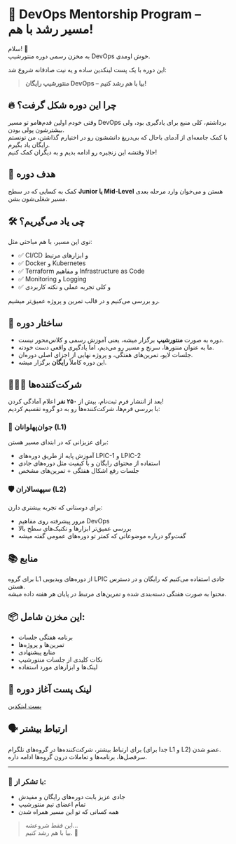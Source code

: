 # 🧭 DevOps Mentorship Program – مسیر رشد با هم!

سلام! 👋  
به مخزن رسمی دوره منتورشیپ DevOps خوش اومدی.

این دوره با یک پست لینکدین ساده و یه نیت صادقانه شروع شد:  
> **منتورشیپ رایگان DevOps – بیا با هم رشد کنیم!**  

## 🔥 چرا این دوره شکل گرفت؟
وقتی خودم اولین قدم‌هامو تو مسیر DevOps برداشتم، کلی منبع برای یادگیری بود، ولی بیشترشون پولی بودن.  
با کمک جامعه‌ای از آدمای باحال که بی‌دریغ دانششون رو در اختیارم گذاشتن، من تونستم رایگان یاد بگیرم.  
حالا وقتشه این زنجیره رو ادامه بدیم و به دیگران کمک کنیم!

## 🎯 هدف دوره
کمک به کسایی که در سطح **Junior یا Mid-Level** هستن و می‌خوان وارد مرحله بعدی مسیر شغلی‌شون بشن.

## 🛠️ چی یاد می‌گیریم؟
توی این مسیر، با هم مباحثی مثل:

- ✅ CI/CD و ابزارهای مرتبط  
- ✅ Docker و Kubernetes  
- ✅ Terraform و مفاهیم Infrastructure as Code  
- ✅ Monitoring و Logging  
- ✅ و کلی تجربه عملی و نکته کاربردی

رو بررسی می‌کنیم و در قالب تمرین و پروژه عمیق‌تر میشیم.

## 🧪 ساختار دوره
- دوره به صورت **منتورشیپ** برگزار میشه، یعنی آموزش رسمی و کلاس‌محور نیست.  
- ما به عنوان منتورها، سرنخ و مسیر رو می‌دیم، اما یادگیری واقعی دست خودته.
- جلسات لایو، تمرین‌های هفتگی، و پروژه نهایی از اجزای اصلی دوره‌ان.
- این دوره کاملاً **رایگان** برگزار میشه.

## 🧑‍🤝‍🧑 شرکت‌کننده‌ها
بعد از انتشار فرم ثبت‌نام، بیش از **۲۵۰ نفر** اعلام آمادگی کردن!  
با بررسی فرم‌ها، شرکت‌کننده‌ها رو به دو گروه تقسیم کردیم:

### 🌱 جوان‌پهلوانان (L1)
برای عزیزانی که در ابتدای مسیر هستن:
- آموزش پایه از طریق دوره‌های LPIC-1 و LPIC-2
- استفاده از محتوای رایگان و با کیفیت مثل دوره‌های جادی
- جلسات رفع اشکال هفتگی + تمرین‌های مشخص

### 🛡️ سپهسالاران (L2)
برای دوستانی که تجربه بیشتری دارن:
- مرور پیشرفته روی مفاهیم DevOps
- بررسی عمیق‌تر ابزارها و تکنیک‌های سطح بالا
- گفت‌وگو درباره موضوعاتی که کمتر تو دوره‌های عمومی گفته میشه

## 📚 منابع
برای گروه L1 از دوره‌های ویدیویی LPIC جادی استفاده می‌کنیم که رایگان و در دسترس هستن.  
محتوا به صورت هفتگی دسته‌بندی شده و تمرین‌های مرتبط در پایان هر هفته داده میشه.

## 📦 این مخزن شامل:
- برنامه‌ هفتگی جلسات  
- تمرین‌ها و پروژه‌ها  
- منابع پیشنهادی  
- نکات کلیدی از جلسات منتورشیپ  
- لینک‌ها و ابزارهای مورد استفاده

## 🔗 لینک پست آغاز دوره
[پست لینکدین](https://www.linkedin.com/posts/mahdibahrami_devops-mentorship-program-registration-form-activity-7306943407719931904-U5B-?utm_source=share&utm_medium=member_desktop)

## 🗣️ ارتباط بیشتر
برای ارتباط بیشتر، شرکت‌کننده‌ها در گروه‌های تلگرام (جدا برای L1 و L2) عضو شدن.  
سرفصل‌ها، برنامه‌ها و تعاملات درون گروه‌ها ادامه داره.

---

### 🙌 با تشکر از:
- جادی عزیز بابت دوره‌های رایگان و مفیدش  
- تمام اعضای تیم منتورشیپ  
- همه کسانی که تو این مسیر همراه شدن

> این فقط شروعشه...  
> بیا با هم رشد کنیم. 🌱

